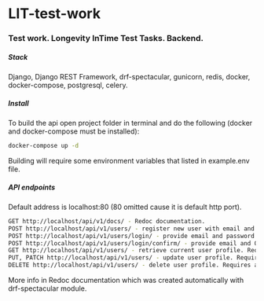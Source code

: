 # LIT-test-work

### Test work. Longevity InTime Test Tasks. Backend.
##### Stack
Django, Django REST Framework, drf-spectacular, gunicorn, redis, docker, docker-compose, postgresql, celery.
##### Install
To build the api open project folder in terminal and do the following (docker and docker-compose must be installed):
```sh
docker-compose up -d
```
Building will require some environment variables that listed in example.env file.

##### API endpoints
Default address is localhost:80 (80 omitted cause it is default http port).
```sh
GET http://localhost/api/v1/docs/ - Redoc documentation.
POST http://localhost/api/v1/users/ - register new user with email and password provided.
POST http://localhost/api/v1/users/login/ - provide email and password to receive OTP to provided email.
POST http://localhost/api/v1/users/login/confirm/ - provide email and OTP to reveice authentication Token.
GET http://localhost/api/v1/users/ - retrieve current user profile. Requires authorization.
PUT, PATCH http://localhost/api/v1/users/ - update user profile. Requires authorization.
DELETE http://localhost/api/v1/users/ - delete user profile. Requires authorization.
```
More info in Redoc documentation which was created automatically with drf-spectacular module.
